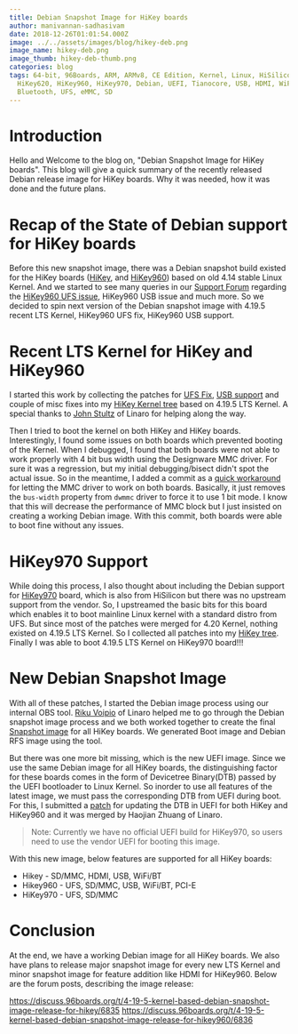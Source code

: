```yaml
---
title: Debian Snapshot Image for HiKey boards
author: manivannan-sadhasivam
date: 2018-12-26T01:01:54.000Z
image: ../../assets/images/blog/hikey-deb.png
image_name: hikey-deb.png
image_thumb: hikey-deb-thumb.png
categories: blog
tags: 64-bit, 96Boards, ARM, ARMv8, CE Edition, Kernel, Linux, HiSilicon, HiKey,
  HiKey620, HiKey960, HiKey970, Debian, UEFI, Tianocore, USB, HDMI, WiFi,
  Bluetooth, UFS, eMMC, SD
---
```


# Introduction

Hello and Welcome to the blog on, "Debian Snapshot Image for HiKey boards". This
blog will give a quick summary of the recently released Debian release image
for HiKey boards. Why it was needed, how it was done and the future plans.

# Recap of the State of Debian support for HiKey boards

Before this new snapshot image, there was a Debian snapshot build existed for
the HiKey boards ([HiKey](https://www.96boards.org/product/hikey/), and [HiKey960](https://www.96boards.org/product/hikey960/)) based on old 4.14 stable Linux Kernel. And we
started to see many queries in our [Support Forum](http://discuss.96boards.org)
regarding the [HiKey960 UFS issue](https://discuss.96boards.org/t/marginality-with-ufs-chip-change/4450), HiKey960 USB issue and much more. So we decided to spin next version
of the Debian snapshot image with 4.19.5 recent LTS Kernel, HiKey960 UFS fix,
HiKey960 USB support.

# Recent LTS Kernel for HiKey and HiKey960

I started this work by collecting the patches for [UFS Fix](https://lkml.org/lkml/2018/10/25/1047),
[USB support](https://lkml.org/lkml/2018/10/27/175) and couple of misc fixes
into my [HiKey Kernel tree](https://git.linaro.org/people/manivannan.sadhasivam/hikey.git/)
based on 4.19.5 LTS Kernel. A special thanks to [John Stultz](https://twitter.com/johnstultz_work)
of Linaro for helping along the way.

Then I tried to boot the kernel on both HiKey and HiKey boards. Interestingly,
I found some issues on both boards which prevented booting of the Kernel. When
I debugged, I found that both boards were not able to work properly with 4 bit
bus width using the Designware MMC driver. For sure it was a regression, but
my initial debugging/bisect didn't spot the actual issue. So in the meantime,
I added a commit as a [quick workaround](https://git.linaro.org/people/manivannan.sadhasivam/hikey.git/commit/?id=99f996769c588a52ec1b8dad6334ce3c1324ed9a) for letting the MMC driver
to work on both boards. Basically, it just removes the `bus-width` property from
`dwmmc` driver to force it to use 1 bit mode. I know that this will decrease
the performance of MMC block but I just insisted on creating a working Debian
image. With this commit, both boards were able to boot fine without any issues.

# HiKey970 Support

While doing this process, I also thought about including the Debian support for
[HiKey970](https://www.96boards.org/product/hikey970/) board, which is also from
HiSilicon but there was no upstream support from the vendor. So, I upstreamed
the basic bits for this board which enables it to boot mainline Linux kernel with
a standard distro from UFS. But since most of the patches were merged for 4.20
Kernel, nothing existed on 4.19.5 LTS Kernel. So I collected all patches into
my [HiKey tree](https://git.linaro.org/people/manivannan.sadhasivam/hikey.git/log/).
Finally I was able to boot 4.19.5 LTS Kernel on HiKey970 board!!!

# New Debian Snapshot Image

With all of these patches, I started the Debian image process using our internal
OBS tool. [Riku Voipio](https://twitter.com/RikuVoipio) of Linaro helped me to
go through the Debian snapshot image process and we both worked together to
create the final [Snapshot image](http://snapshots.linaro.org/96boards/hikey/linaro/debian/latest/) for all HiKey boards. We generated Boot image and Debian RFS image using the tool.

But there was one more bit missing, which is the new UEFI image. Since we use
the same Debian image for all HiKey boards, the distinguishing factor for these
boards comes in the form of Devicetree Binary(DTB) passed by the UEFI bootloader
to Linux Kernel. So inorder to use all features of the latest image, we must pass
the corresponding DTB from UEFI during boot. For this, I submitted a [patch](https://github.com/96boards-hikey/OpenPlatformPkg/pull/130) for updating the DTB in UEFI for both HiKey
and HiKey960 and it was merged by Haojian Zhuang of Linaro.

> Note: Currently we have no official UEFI build for HiKey970, so users need to
> use the vendor UEFI for booting this image.

With this new image, below features are supported for all HiKey boards:

- Hikey - SD/MMC, HDMI, USB, WiFi/BT
- Hikey960 - UFS, SD/MMC, USB, WiFi/BT, PCI-E
- HiKey970 - UFS, SD/MMC

# Conclusion

At the end, we have a working Debian image for all HiKey boards. We also have
plans to release major snapshot image for every new LTS Kernel and minor snapshot
image for feature addition like HDMI for HiKey960. Below are the forum posts,
describing the image release:

https://discuss.96boards.org/t/4-19-5-kernel-based-debian-snapshot-image-release-for-hikey/6835
https://discuss.96boards.org/t/4-19-5-kernel-based-debian-snapshot-image-release-for-hikey960/6836
